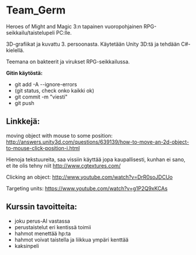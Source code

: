 <h1>Team_Germ</h1>

Heroes of Might and Magic 3:n tapainen vuoropohjainen RPG-seikkailu/taistelupeli PC:lle.

3D-grafiikat ja kuvattu 3. persoonasta. Käytetään Unity 3D:tä ja tehdään C#-kielellä.

Teemana on bakteerit ja virukset RPG-seikkailussa.


<b>Gitin käytöstä:</b>

* git add -A --ignore-errors
* (git status, check onko kaikki ok)
* git commit -m "viesti"
* git push


<h2>Linkkejä:</h2>

moving object with mouse to some position:
http://answers.unity3d.com/questions/639139/how-to-move-an-2d-object-to-mouse-click-position-i.html


Hienoja tekstuureita, saa vissiin käyttää jopa kaupallisesti, kunhan ei sano, et ite olis tehny niit
http://www.cgtextures.com/

Clicking an object:
http://www.youtube.com/watch?v=DrR0soJDCUo

Targeting units:
https://www.youtube.com/watch?v=g1P2Q9xKCAs

<h2>Kurssin tavoitteita:</h2>

- joku perus-AI vastassa
- perustaistelut eri kentissä toimii
- hahmot menettää hp:ta
- hahmot voivat taistella ja liikkua ympäri kenttää
- kaksinpeli





